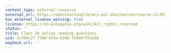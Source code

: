 ```yaml
---
content_type: external-resource
external_url: https://openlearninglibrary.mit.edu/courses/course-v1:MITx+18.05r_10+2022_Summer/courseware/week13/class24/2?activate_block_id=block-v1%3AMITx%2B18.05r_10%2B2022_Summer%2Btype%40vertical%2Bblock%40class24-rq1-vertical
has_external_license_warning: true
license: https://en.wikipedia.org/wiki/All_rights_reserved
status: ''
title: Class 24 online reading questions
uid: 3cf64c2f-77b0-433e-b24d-7294b7f61e6d
wayback_url: ''
---
```

